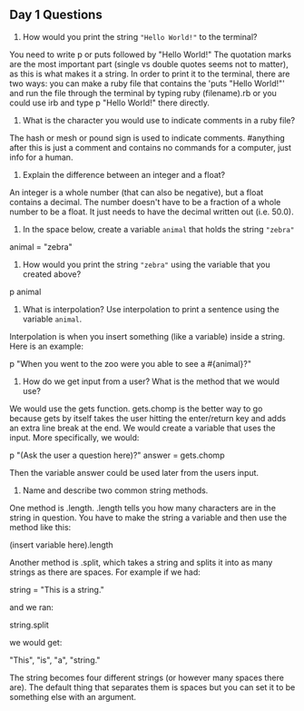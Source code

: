 ## Day 1 Questions

1. How would you print the string `"Hello World!"` to the terminal?

You need to write p or puts followed by "Hello World!" The quotation marks are the most important part (single vs double quotes seems not to matter), as this is what makes it a string. In order to print it to the terminal, there are two ways: you can make a ruby file that contains the 'puts "Hello World!"' and run the file through the terminal by typing ruby (filename).rb or you could use irb and type p "Hello World!" there directly.

1. What is the character you would use to indicate comments in a ruby file?

The hash or mesh or pound sign is used to indicate comments. #anything after this is just a comment and contains no commands for a computer, just info for a human.

1. Explain the difference between an integer and a float?

An integer is a whole number (that can also be negative), but a float contains a decimal. The number doesn't have to be a fraction of a whole number to be a float. It just needs to have the decimal written out (i.e. 50.0).

1. In the space below, create a variable `animal` that holds the string `"zebra"`

animal = "zebra"

1. How would you print the string `"zebra"` using the variable that you created above?

p animal

1. What is interpolation? Use interpolation to print a sentence using the variable `animal`.

Interpolation is when you insert something (like a variable) inside a string. Here is an example:

p "When you went to the zoo were you able to see a #{animal}?"

1. How do we get input from a user? What is the method that we would use?

We would use the gets function. gets.chomp is the better way to go because gets by itself takes the user hitting the enter/return key and adds an extra line break at the end. We would create a variable that uses the input. More specifically, we would:

p "(Ask the user a question here)?"
answer = gets.chomp

Then the variable answer could be used later from the users input.

1. Name and describe two common string methods.

One method is .length. .length tells you how many characters are in the string in question. You have to make the string a variable and then use the method like this:

(insert variable here).length

Another method is .split, which takes a string and splits it into as many strings as there are spaces. For example if we had:

string = "This is a string."

and we ran:

string.split

we would get:

"This", "is", "a", "string."

The string becomes four different strings (or however many spaces there are). The default thing that separates them is spaces but you can set it to be something else with an argument.
